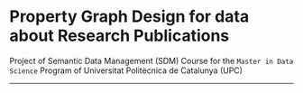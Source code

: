 # Property Graph Design for data about Research Publications
Project of Semantic Data Management (SDM) Course for the `Master in Data Science` Program of Universitat Politècnica de Catalunya (UPC)
***

